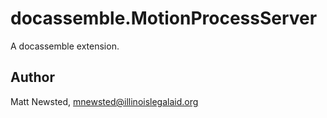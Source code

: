 # docassemble.MotionProcessServer

A docassemble extension.

## Author

Matt Newsted, mnewsted@illinoislegalaid.org

